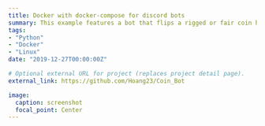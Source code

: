 ```yaml
---
title: Docker with docker-compose for discord bots
summary: This example features a bot that flips a rigged or fair coin https://discord.com/oauth2/authorize?client_id=738780958941118575&permissions=0&scope=bot
tags:
- "Python"
- "Docker" 
- "Linux"
date: "2019-12-27T00:00:00Z"

# Optional external URL for project (replaces project detail page).
external_link: https://github.com/Hoang23/Coin_Bot

image:
  caption: screenshot
  focal_point: Center
---
```

